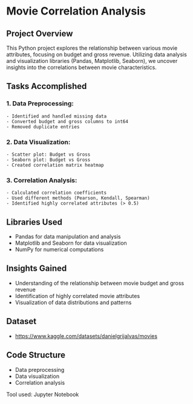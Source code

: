 # Movie Correlation Analysis


## Project Overview

This Python project explores the relationship between various movie attributes, focusing on budget and gross revenue. Utilizing data analysis and visualization libraries (Pandas, Matplotlib, Seaborn), we uncover insights into the correlations between movie characteristics.

## Tasks Accomplished

### 1. Data Preprocessing:
    - Identified and handled missing data
    - Converted budget and gross columns to int64
    - Removed duplicate entries
### 2. Data Visualization:
    - Scatter plot: Budget vs Gross
    - Seaborn plot: Budget vs Gross
    - Created correlation matrix heatmap
### 3. Correlation Analysis:
    - Calculated correlation coefficients
    - Used different methods (Pearson, Kendall, Spearman)
    - Identified highly correlated attributes (> 0.5)

## Libraries Used

- Pandas for data manipulation and analysis
- Matplotlib and Seaborn for data visualization
- NumPy for numerical computations

## Insights Gained

- Understanding of the relationship between movie budget and gross revenue
- Identification of highly correlated movie attributes
- Visualization of data distributions and patterns

## Dataset

- https://www.kaggle.com/datasets/danielgrijalvas/movies

## Code Structure

- Data preprocessing
- Data visualization
- Correlation analysis

Tool used: Jupyter Notebook
